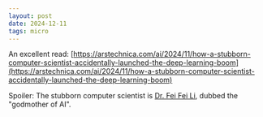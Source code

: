 ```yaml
---
layout: post
date: 2024-12-11
tags: micro
---
```


An excellent read: [https://arstechnica.com/ai/2024/11/how-a-stubborn-computer-scientist-accidentally-launched-the-deep-learning-boom](https://arstechnica.com/ai/2024/11/how-a-stubborn-computer-scientist-accidentally-launched-the-deep-learning-boom) 

Spoiler: The stubborn computer scientist is [Dr. Fei Fei Li](https://profiles.stanford.edu/fei-fei-li), dubbed the "godmother of AI".